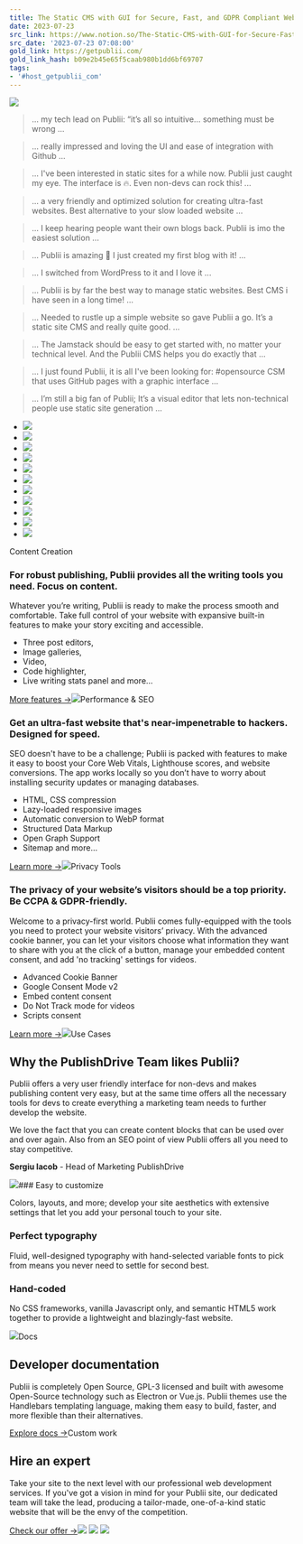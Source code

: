 ```yaml
---
title: The Static CMS with GUI for Secure, Fast, and GDPR Compliant Websites.
date: 2023-07-23
src_link: https://www.notion.so/The-Static-CMS-with-GUI-for-Secure-Fast-and-GDPR-Compliant-Websites-f18d2f2013404b4b8f95dba5d96d1e8d
src_date: '2023-07-23 07:08:00'
gold_link: https://getpublii.com/
gold_link_hash: b09e2b45e65f5caab980b1dd6bf69707
tags:
- '#host_getpublii_com'
---
```


![](https://getpublii.com/assets/images/publii-cms.webp)
> ... my tech lead on Publii: “it’s all so intuitive… something must be wrong ...


> ... really impressed and loving the UI and ease of integration with Github ...


> ... I've been interested in static sites for a while now. Publii just caught my eye. The interface is 🔥. Even non-devs can rock this! ...


> ... a very friendly and optimized solution for creating ultra-fast websites. Best alternative to your slow loaded website ...


> ... I keep hearing people want their own blogs back. Publii is imo the easiest solution ...


> ... Publii is amazing 💯 I just created my first blog with it! ...


> ... I switched from WordPress to it and I love it ...


> ... Publii is by far the best way to manage static websites. Best CMS i have seen in a long time! ...


> ... Needed to rustle up a simple website so gave Publii a go. It’s a static site CMS and really quite good. ...


> ... The Jamstack should be easy to get started with, no matter your technical level. And the Publii CMS helps you do exactly that ...


> ... I just found Publii, it is all I've been looking for: #opensource CSM that uses GitHub pages with a graphic interface ...


> ... I’m still a big fan of Publii; It’s a visual editor that lets non-technical people use static site generation ...

* ![](https://getpublii.com/assets/images/testimonials/sarah.webp)
* ![](https://getpublii.com/assets/images/testimonials/terry.webp)
* ![](https://getpublii.com/assets/images/testimonials/emile.webp)
* ![](https://getpublii.com/assets/images/testimonials/dawid.webp)
* ![](https://getpublii.com/assets/images/testimonials/polarity.webp)
* ![](https://getpublii.com/assets/images/testimonials/karan.webp)
* ![](https://getpublii.com/assets/images/testimonials/omniawrite.webp)
* ![](https://getpublii.com/assets/images/testimonials/garry.webp)
* ![](https://getpublii.com/assets/images/testimonials/jakob.webp)
* ![](https://getpublii.com/assets/images/testimonials/pigdev.webp)
* ![](https://getpublii.com/assets/images/testimonials/axel.webp)

Content Creation

### For robust publishing, Publii provides all the writing tools you need. Focus on content.

Whatever you’re writing, Publii is ready to make the process smooth and comfortable. Take full control of your website with expansive built-in features to make your story exciting and accessible.

* Three post editors,
* Image galleries,
* Video,
* Code highlighter,
* Live writing stats panel and more…

[More features →](https://getpublii.com/content-writing/)![](https://getpublii.com/assets/images/publii-content-tools.webp)Performance & SEO

### Get an ultra-fast website that's near-impenetrable to hackers. Designed for speed.

SEO doesn't have to be a challenge; Publii is packed with features to make it easy to boost your Core Web Vitals, Lighthouse scores, and website conversions. The app works locally so you don’t have to worry about installing security updates or managing databases.

* HTML, CSS compression
* Lazy-loaded responsive images
* Automatic conversion to WebP format
* Structured Data Markup
* Open Graph Support
* Sitemap and more…

[Learn more →](https://getpublii.com/seo-performance/)![](https://getpublii.com/assets/svg/publii-seo-tools.svg)Privacy Tools

### The privacy of your website’s visitors should be a top priority. Be CCPA & GDPR-friendly.

Welcome to a privacy-first world. Publii comes fully-equipped with the tools you need to protect your website visitors’ privacy. With the advanced cookie banner, you can let your visitors choose what information they want to share with you at the click of a button, manage your embedded content consent, and add 'no tracking' settings for videos.

* Advanced Cookie Banner
* Google Consent Mode v2
* Embed content consent
* Do Not Track mode for videos
* Scripts consent

[Learn more →](https://getpublii.com/privacy-focused/)![](https://getpublii.com/assets/svg/publii-privacy-tools.svg)Use Cases

Why the PublishDrive Team likes Publii?
---------------------------------------

Publii offers a very user friendly interface for non-devs and makes publishing content very easy, but at the same time offers all the necessary tools for devs to create everything a marketing team needs to further develop the website.

We love the fact that you can create content blocks that can be used over and over again. Also from an SEO point of view Publii offers all you need to stay competitive.

**Sergiu Iacob** - Head of Marketing PublishDrive

![](https://getpublii.com/assets/images/cases/publishdrive.webp)### Easy to customize

Colors, layouts, and more; develop your site aesthetics with extensive settings that let you add your personal touch to your site.

### Perfect typography

Fluid, well-designed typography with hand-selected variable fonts to pick from means you never need to settle for second best.

### Hand-coded

No CSS frameworks, vanilla Javascript only, and semantic HTML5 work together to provide a lightweight and blazingly-fast website.

![](https://getpublii.com/assets/svg/bg-plugins.svg)Docs

Developer documentation
-----------------------

Publii is completely Open Source, GPL-3 licensed and built with awesome Open-Source technology such as Electron or Vue.js. Publii themes use the Handlebars templating language, making them easy to build, faster, and more flexible than their alternatives.

[Explore docs →](https://getpublii.com/dev/)Custom work

Hire an expert
--------------

Take your site to the next level with our professional web development services. If you've got a vision in mind for your Publii site, our dedicated team will take the lead, producing a tailor-made, one-of-a-kind static website that will be the envy of the competition.

[Check our offer →](https://getpublii.com/customization-service/)[![](https://getpublii.com/assets/images/sponsor/Bitfalls.png)](https://bitfalls.com/) [![](https://getpublii.com/assets/images/sponsor/VPNwelt.svg)](https://vpnwelt.com/) [![](https://getpublii.com/assets/images/sponsor/Wordtips.svg)](https://word.tips/)